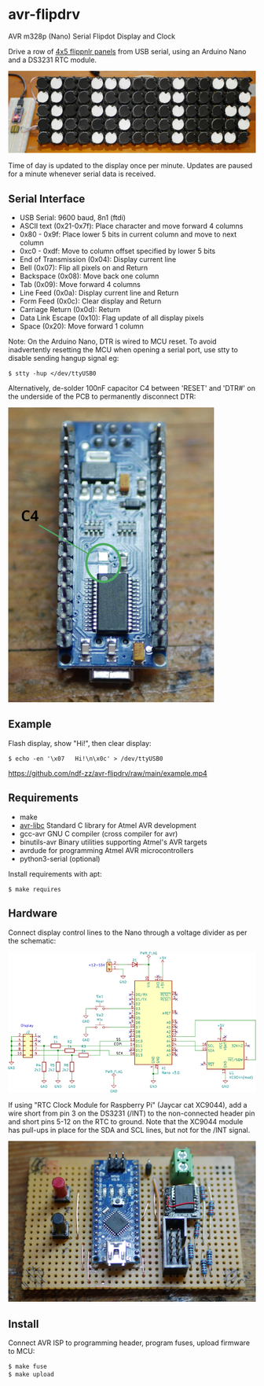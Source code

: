 # avr-flipdrv
AVR m328p (Nano) Serial Flipdot Display and Clock

Drive a row of [4x5 flippnlr panels](https://github.com/ndf-zz/flipdot)
from USB serial, using an Arduino Nano and a DS3231 RTC module.

![Clock](example.jpg "Example Clock")

Time of day is updated to the display once per minute. Updates
are paused for a minute whenever serial data is received.

## Serial Interface

   - USB Serial: 9600 baud, 8n1 (ftdi)
   - ASCII text (0x21-0x7f): Place character and move forward 4 columns
   - 0x80 - 0x9f: Place lower 5 bits in current column and move to next column
   - 0xc0 - 0xdf: Move to column offset specified by lower 5 bits
   - End of Transmission (0x04): Display current line
   - Bell (0x07): Flip all pixels on and Return
   - Backspace (0x08): Move back one column
   - Tab (0x09): Move forward 4 columns
   - Line Feed (0x0a): Display current line and Return
   - Form Feed (0x0c): Clear display and Return
   - Carriage Return (0x0d): Return
   - Data Link Escape (0x10): Flag update of all display pixels
   - Space (0x20): Move forward 1 column

Note: On the Arduino Nano, DTR is wired to MCU reset. To avoid
inadvertently resetting the MCU when opening a serial port,
use stty to disable sending hangup signal eg:

	$ stty -hup </dev/ttyUSB0

Alternatively, de-solder 100nF capacitor C4 between 'RESET'
and 'DTR#' on the underside of the PCB to permanently
disconnect DTR:

![C4](c4location.jpg "C4 Location")

## Example

Flash display, show "Hi!", then clear display:

	$ echo -en '\x07   Hi!\n\x0c' > /dev/ttyUSB0

https://github.com/ndf-zz/avr-flipdrv/raw/main/example.mp4

## Requirements

   - make
   - [avr-libc](https://www.nongnu.org/avr-libc/user-manual/index.html)
     Standard C library for Atmel AVR development
   - gcc-avr GNU C compiler (cross compiler for avr)
   - binutils-avr Binary utilities supporting Atmel's AVR targets
   - avrdude for programming Atmel AVR microcontrollers
   - python3-serial (optional)

Install requirements with apt:

	$ make requires

## Hardware

Connect display control lines to the Nano through
a voltage divider as per the schematic:

[![Schematic](avr-flipdrv_schematic.png "Schematic")](avr-flipdrv_schematic.pdf)

If using "RTC Clock Module for Raspberry Pi" (Jaycar cat XC9044),
add a wire short from pin 3 on the DS3231 (/INT) to the non-connected
header pin and short pins 5-12 on the RTC to ground. Note that the
XC9044 module has pull-ups in place for the SDA and SCL lines, but not
for the /INT signal.

![Stripboard](stripboard.jpg "Stripboard Layout")

## Install

Connect AVR ISP to programming header, program fuses,
upload firmware to MCU:

	$ make fuse
	$ make upload
